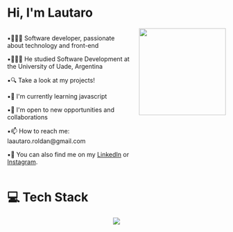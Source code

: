 # Hi, I'm Lautaro

<div style="display: flex; align-items: flex-start;">
  <div style="flex: 1;">
    <p>▪︎👩🏻‍💻 Software developer, passionate about technology and front-end</p>
    <p>▪︎👩🏻‍🎓 He studied Software Development at the University of Uade, Argentina</p>
    <p>▪︎🔍 Take a look at my projects!</p>
    <p>▪︎🌱 I'm currently learning javascript</p>
    <p>▪︎👯 I'm open to new opportunities and collaborations</p>
    <p>▪︎📫 How to reach me: laautaro.roldan@gmail.com</p>
    <p>▪︎📲 You can also find me on my <a href="https://www.linkedin.com/in/lautaro-roldan">LinkedIn</a> or <a href="https://www.instagram.com/lautaropulvi/">Instagram</a>.</p>
  </div>
  <div style="flex-shrink: 0; margin-left: 20px;">
    <img src="activos/gif1.gif" width="200">
  </div>
</div>

# 💻 Tech Stack
<p align="center">
  <a href="https://skillicons.dev">
    <img src="https://skillicons.dev/icons?i=html,css,js,py,java,mysql,git,github,figma&theme=light" />
  </a>
</p>

